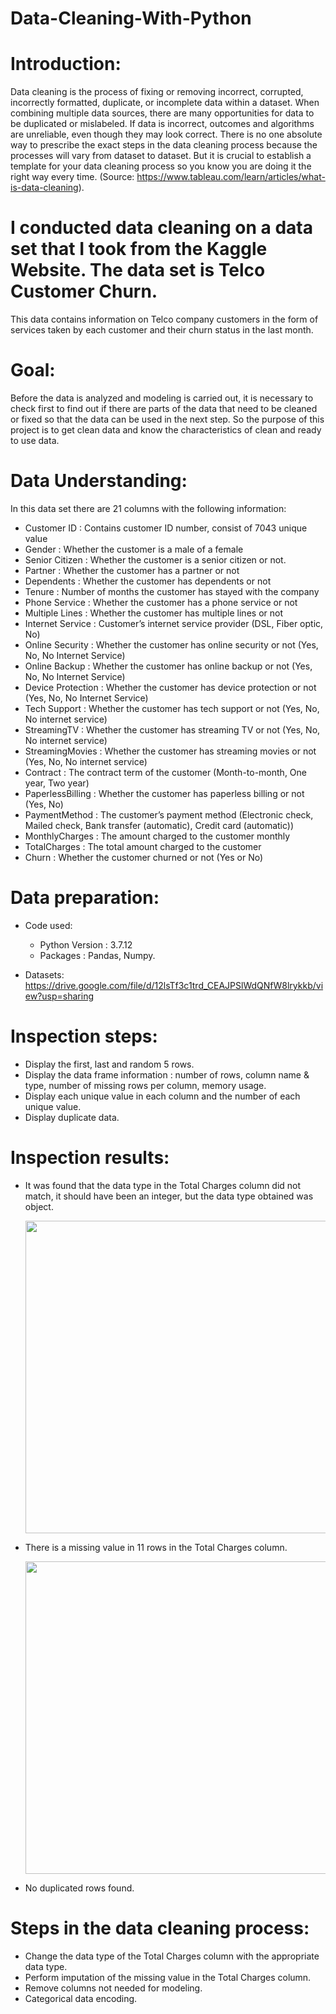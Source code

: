# Data-Cleaning-With-Python

# Introduction:

Data cleaning is the process of fixing or removing incorrect, corrupted, incorrectly formatted, duplicate, or incomplete data within a dataset. When combining multiple data sources, there are many opportunities for data to be duplicated or mislabeled. If data is incorrect, outcomes and algorithms are unreliable, even though they may look correct. There is no one absolute way to prescribe the exact steps in the data cleaning process because the processes will vary from dataset to dataset. But it is crucial to establish a template for your data cleaning process so you know you are doing it the right way every time. (Source: https://www.tableau.com/learn/articles/what-is-data-cleaning).


# I conducted data cleaning on a data set that I took from the Kaggle Website. The data set is Telco Customer Churn. 
This data contains information on Telco company customers in the form of services taken by each customer and their churn status in the last month. 


# Goal:

Before the data is analyzed and modeling is carried out, it is necessary to check first to find out if there are parts of the data that need to be cleaned or fixed so that the data can be used in the next step. 
So the purpose of this project is to get clean data and know the characteristics of clean and ready to use data.

# Data Understanding:

In this data set there are 21 columns with the following information:

* Customer ID : Contains customer ID number, consist of 7043 unique value
* Gender : Whether the customer is a male of a female
* Senior Citizen : Whether the customer is a senior citizen or not.
* Partner : Whether the customer has a partner or not
* Dependents : Whether the customer has dependents or not
* Tenure : Number of months the customer has stayed with the company
* Phone Service : Whether the customer has a phone service or not
* Multiple Lines : Whether the customer has multiple lines or not
* Internet Service : Customer’s internet service provider (DSL, Fiber optic, No)
* Online Security : Whether the customer has online security or not (Yes, No, No Internet   Service)
* Online Backup : Whether the customer has online backup or not (Yes, No, No Internet Service)
* Device Protection : Whether the customer has device protection or not (Yes, No, No Internet Service)
* Tech Support : Whether the customer has tech support or not (Yes, No, No internet service)
* StreamingTV : Whether the customer has streaming TV or not (Yes, No, No internet service)
* StreamingMovies : Whether the customer has streaming movies or not (Yes, No, No internet service)
* Contract : The contract term of the customer (Month-to-month, One year, Two year)
* PaperlessBilling : Whether the customer has paperless billing or not (Yes, No)
* PaymentMethod : The customer’s payment method (Electronic check, Mailed check, Bank transfer (automatic), Credit card (automatic))
* MonthlyCharges : The amount charged to the customer monthly
* TotalCharges : The total amount charged to the customer
* Churn : Whether the customer churned or not (Yes or No)

# Data preparation:

- Code used:
  * Python Version : 3.7.12
  * Packages : Pandas, Numpy.
  
- Datasets: https://drive.google.com/file/d/12lsTf3c1trd_CEAJPSlWdQNfW8lrykkb/view?usp=sharing

# Inspection steps:

* Display the first, last and random 5 rows.
* Display the data frame information : number of rows, column name & type, number of missing rows per column, memory usage.
* Display each unique value in each column and the number of each unique value.
* Display duplicate data.

# Inspection results:    
* It was found that the data type in the Total Charges column did not match, it should have been an integer, but the data type obtained was object.

  <img src= "https://user-images.githubusercontent.com/97079280/158359643-cd728839-9377-4c4e-a2d5-a4b6e898a6cc.jpeg" width="500">
  
* There is a missing value in 11 rows in the Total Charges column.

  <img src= "https://user-images.githubusercontent.com/97079280/158359810-ef9d85cf-1606-4f9e-a4d6-6f34f8258e6b.jpeg" width="500">
  
* No duplicated rows found.

# Steps in the data cleaning process:

* Change the data type of the Total Charges column with the appropriate data type.
* Perform imputation of the missing value in the Total Charges column.
* Remove columns not needed for modeling.
* Categorical data encoding.
 



  
  




 






